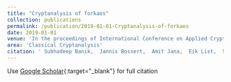 ```yaml
---
title: "Cryptanalysis of forkaes"
collection: publications
permalink: /publication/2019-01-01-Cryptanalysis-of-forkaes
date: 2019-01-01
venue: 'In the proceedings of International Conference on Applied Cryptography and Network Security'
area: 'Classical Cryptanalysis'
citation: ' Subhadeep Banik,  Jannis Bossert,  Amit Jana,  Eik List,  Stefan Lucks,  Willi Meier,  Mostafizar Rahman,  Dhiman Saha,  Yu Sasaki, &quot;Cryptanalysis of forkaes.&quot; In the proceedings of International Conference on Applied Cryptography and Network Security, 2019.'
---
```

Use [Google Scholar](https://scholar.google.com/scholar?q=Cryptanalysis+of+forkaes){:target="_blank"} for full citation